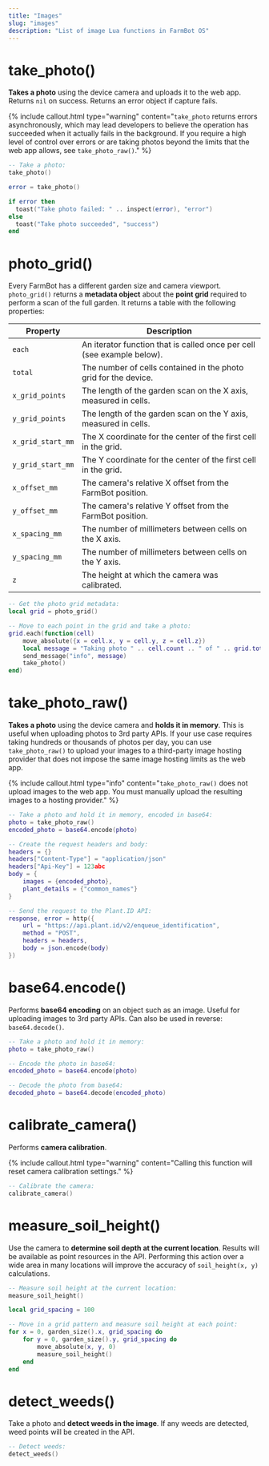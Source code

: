 ```yaml
---
title: "Images"
slug: "images"
description: "List of image Lua functions in FarmBot OS"
---
```


# take_photo()

**Takes a photo** using the device camera and uploads it to the web app. Returns `nil` on success. Returns an error object if capture fails.

{%
include callout.html
type="warning"
content="`take_photo` returns errors asynchronously, which may lead developers to believe the operation has succeeded when it actually fails in the background. If you require a high level of control over errors or are taking photos beyond the limits that the web app allows, see `take_photo_raw()`."
%}

```lua
-- Take a photo:
take_photo()
```

```lua
error = take_photo()

if error then
  toast("Take photo failed: " .. inspect(error), "error")
else
  toast("Take photo succeeded", "success")
end
```

# photo_grid()

Every FarmBot has a different garden size and camera viewport. `photo_grid()` returns a **metadata object** about the **point grid** required to perform a scan of the full garden. It returns a table with the following properties:

| Property          | Description |
|-------------------|-------------|
| `each`            | An iterator function that is called once per cell (see example below). |
| `total`           | The number of cells contained in the photo grid for the device. |
| `x_grid_points`   | The length of the garden scan on the X axis, measured in cells. |
| `y_grid_points`   | The length of the garden scan on the Y axis, measured in cells. |
| `x_grid_start_mm` | The X coordinate for the center of the first cell in the grid. |
| `y_grid_start_mm` | The Y coordinate for the center of the first cell in the grid. |
| `x_offset_mm`     | The camera's relative X offset from the FarmBot position. |
| `y_offset_mm`     | The camera's relative Y offset from the FarmBot position. |
| `x_spacing_mm`    | The number of millimeters between cells on the X axis. |
| `y_spacing_mm`    | The number of millimeters between cells on the Y axis. |
| `z`               | The height at which the camera was calibrated. |

```lua
-- Get the photo grid metadata:
local grid = photo_grid()

-- Move to each point in the grid and take a photo:
grid.each(function(cell)
    move_absolute({x = cell.x, y = cell.y, z = cell.z})
    local message = "Taking photo " .. cell.count .. " of " .. grid.total
    send_message("info", message)
    take_photo()
end)
```

# take_photo_raw()

**Takes a photo** using the device camera and **holds it in memory**. This is useful when uploading photos to 3rd party APIs. If your use case requires taking hundreds or thousands of photos per day, you can use `take_photo_raw()` to upload your images to a third-party image hosting provider that does not impose the same image hosting limits as the web app.

{%
include callout.html
type="info"
content="`take_photo_raw()` does not upload images to the web app. You must manually upload the resulting images to a hosting provider."
%}

```lua
-- Take a photo and hold it in memory, encoded in base64:
photo = take_photo_raw()
encoded_photo = base64.encode(photo)

-- Create the request headers and body:
headers = {}
headers["Content-Type"] = "application/json"
headers["Api-Key"] = 123abc
body = {
    images = {encoded_photo},
    plant_details = {"common_names"}
}

-- Send the request to the Plant.ID API:
response, error = http({
    url = "https://api.plant.id/v2/enqueue_identification",
    method = "POST",
    headers = headers,
    body = json.encode(body)
})
```

# base64.encode()

Performs **base64 encoding** on an object such as an image. Useful for uploading images to 3rd party APIs. Can also be used in reverse: `base64.decode()`.

```lua
-- Take a photo and hold it in memory:
photo = take_photo_raw()

-- Encode the photo in base64:
encoded_photo = base64.encode(photo)

-- Decode the photo from base64:
decoded_photo = base64.decode(encoded_photo)
```

# calibrate_camera()

Performs **camera calibration**.

{%
include callout.html
type="warning"
content="Calling this function will reset camera calibration settings."
%}

```lua
-- Calibrate the camera:
calibrate_camera()
```

# measure_soil_height()

Use the camera to **determine soil depth at the current location**. Results will be available as point resources in the API. Performing this action over a wide area in many locations will improve the accuracy of `soil_height(x, y)` calculations.

```lua
-- Measure soil height at the current location:
measure_soil_height()
```

```lua
local grid_spacing = 100

-- Move in a grid pattern and measure soil height at each point:
for x = 0, garden_size().x, grid_spacing do
    for y = 0, garden_size().y, grid_spacing do
        move_absolute(x, y, 0)
        measure_soil_height()
    end
end
```

# detect_weeds()

Take a photo and **detect weeds in the image**. If any weeds are detected, weed points will be created in the API.

```lua
-- Detect weeds:
detect_weeds()
```